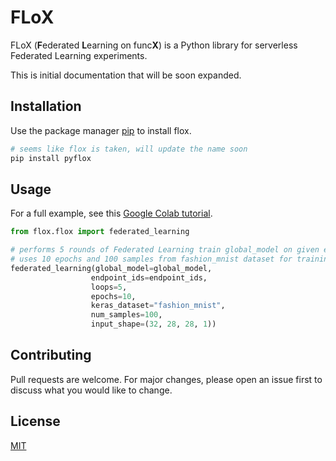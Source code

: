 # FLoX

FLoX (**F**ederated **L**earning on func**X**) is a Python library for serverless Federated Learning experiments.

This is initial documentation that will be soon expanded. 

## Installation

Use the package manager [pip](https://pip.pypa.io/en/stable/) to install flox.

```bash
# seems like flox is taken, will update the name soon
pip install pyflox
```

## Usage
For a full example, see this [Google Colab tutorial](https://colab.research.google.com/drive/19X1N8E5adUrmeE10Srs1hSQqCCecv23m?usp=sharing).

```python
from flox.flox import federated_learning

# performs 5 rounds of Federated Learning train global_model on given endpoint_ids
# uses 10 epochs and 100 samples from fashion_mnist dataset for training
federated_learning(global_model=global_model, 
                  endpoint_ids=endpoint_ids,
                  loops=5,
                  epochs=10,
                  keras_dataset="fashion_mnist", 
                  num_samples=100, 
                  input_shape=(32, 28, 28, 1))
```

## Contributing
Pull requests are welcome. For major changes, please open an issue first to discuss what you would like to change.

## License
[MIT](https://choosealicense.com/licenses/mit/)